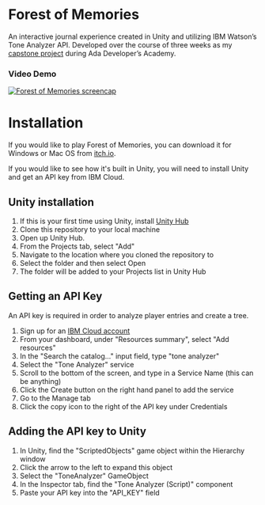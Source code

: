 # Forest of Memories

An interactive journal experience created in Unity and utilizing IBM Watson’s Tone Analyzer API. Developed over the course of three weeks as my [capstone project](https://github.com/Ada-C13/capstone) during Ada Developer’s Academy.

### Video Demo

[![Forest of Memories screencap](http://img.youtube.com/vi/f00BKiYuwAI/0.jpg)](http://www.youtube.com/watch?v=f00BKiYuwAI "Forest of Memories")

# Installation

If you would like to play Forest of Memories, you can download it for Windows or Mac OS from [itch.io](https://seaweeddol.itch.io/forest-of-memories).

If you would like to see how it's built in Unity, you will need to install Unity and get an API key from IBM Cloud.

## Unity installation
1. If this is your first time using Unity, install [Unity Hub](https://unity3d.com/get-unity/download)
2. Clone this repository to your local machine
3. Open up Unity Hub.
4. From the Projects tab, select "Add"
5. Navigate to the location where you cloned the repository to
6. Select the folder and then select Open
7. The folder will be added to your Projects list in Unity Hub

## Getting an API Key
An API key is required in order to analyze player entries and create a tree.
1. Sign up for an [IBM Cloud account](https://www.ibm.com/cloud)
2. From your dashboard, under "Resources summary", select "Add resources"
3. In the "Search the catalog..." input field, type "tone analyzer"
4. Select the "Tone Analyzer" service
5. Scroll to the bottom of the screen, and type in a Service Name (this can be anything)
6. Click the Create button on the right hand panel to add the service
7. Go to the Manage tab
8. Click the copy icon to the right of the API key under Credentials

## Adding the API key to Unity
1. In Unity, find the "ScriptedObjects" game object within the Hierarchy window
2. Click the arrow to the left to expand this object
3. Select the "ToneAnalyzer" GameObject
4. In the Inspector tab, find the "Tone Analyzer (Script)" component 
5. Paste your API key into the "API_KEY" field
